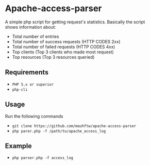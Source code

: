 # Apache-access-parser

A simple php script for getting request's statistics. Basically the script shows information about:

- Total number of entries
- Total number of success requests (HTTP CODES 2xx)
- Total number of failed requests (HTTP CODES 4xx)
- Top clients (Top 3 clients who made most request)
- Top resources (Top 3 resources queried)

## Requirements

- `PHP 5.x or superior`
- `php-cli`

## Usage

Run the following commands

- `git clone https://github.com/mauhftw/apache-access-parser`
- `php parer.php -f /path/to/apache_access_log`

## Example

- `php parser.php -f access_log`


